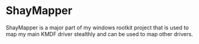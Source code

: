 # ShayMapper
ShayMapper is a major part of my windows rootkit project that is used to map my main KMDF driver stealthly and can be used to map other drivers.
